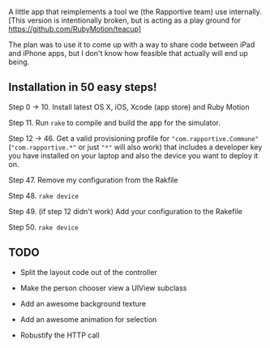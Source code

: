 A little app that reimplements a tool we (the Rapportive team) use internally. [This version is intentionally broken, but is acting as a play ground for https://github.com/RubyMotion/teacup]

The plan was to use it to come up with a way to share code between iPad and iPhone apps, but I don't know how feasible that actually will end up being.

Installation in 50 easy steps!
------------------------------

Step 0 -> 10. Install latest OS X, iOS, Xcode (app store) and Ruby Motion

Step 11. Run `rake` to compile and build the app for the simulator.

Step 12 -> 46. Get a valid provisioning profile for `"com.rapportive.Commune"` (`"com.rapportive.*"` or just `"*"` will also work) that includes a developer key you have installed on your laptop and also the device you want to deploy it on.

Step 47. Remove my configuration from the Rakfile

Step 48. `rake device`

Step 49. (if step 12 didn't work) Add your configuration to the Rakefile

Step 50. `rake device`

TODO
----

* Split the layout code out of the controller
* Make the person chooser view a UIView subclass

* Add an awesome background texture
* Add an awesome animation for selection

* Robustify the HTTP call
